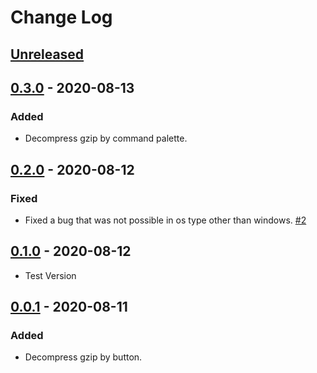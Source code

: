 # Change Log

## [Unreleased]

## [0.3.0] - 2020-08-13

### Added

- Decompress gzip by command palette.

## [0.2.0] - 2020-08-12

### Fixed

- Fixed a bug that was not possible in os type other than windows. [#2](https://github.com/hyeongyun0916/GZIP_Decompressor/issues/2)

## [0.1.0] - 2020-08-12

- Test Version

## [0.0.1] - 2020-08-11

### Added

- Decompress gzip by button.

[unreleased]: https://github.com/hyeongyun0916/GZIP_Decompressor/compare/v0.3.0...HEAD
[0.3.0]: https://github.com/hyeongyun0916/GZIP_Decompressor/compare/v0.2.0...v0.3.0
[0.2.0]: https://github.com/hyeongyun0916/GZIP_Decompressor/compare/v0.1.0...v0.2.0
[0.1.0]: https://github.com/hyeongyun0916/GZIP_Decompressor/compare/v0.0.1...v0.1.0
[0.0.1]: https://github.com/hyeongyun0916/GZIP_Decompressor/releases/tag/v0.0.1